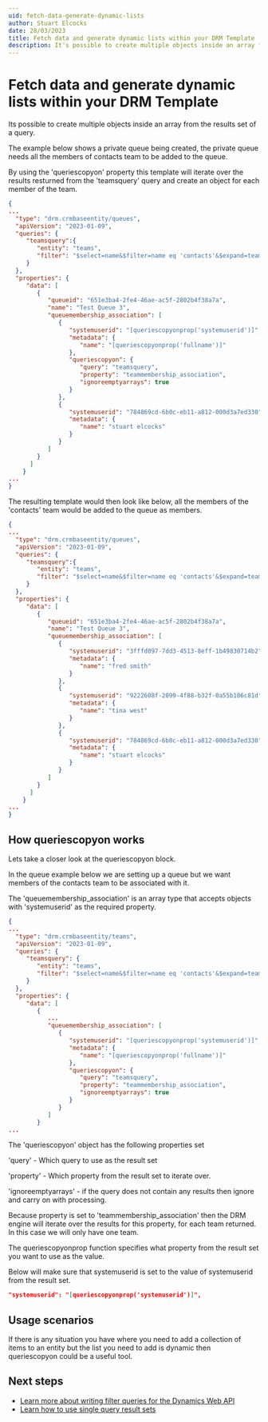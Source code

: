 ```yaml
---
uid: fetch-data-generate-dynamic-lists
author: Stuart Elcocks
date: 28/03/2023
title: Fetch data and generate dynamic lists within your DRM Template
description: It's possible to create multiple objects inside an array from the results set of a query in your DRM Template. For example by using the queriescopyon property its possible to populate the members of a queue entity.  Read through this document to get a better understanding of generating dynamic lists. 
---
```


# Fetch data and generate dynamic lists within your DRM Template

Its possible to create multiple objects inside an array from the results set of a query.

The example below shows a private queue being created, the private queue needs all the 
members of contacts team to be added to the queue.

By using the 'queriescopyon' property this template will iterate over the results resturned 
from the 'teamsquery' query and create an object for each member of the team.

```json
{ 
...  
  "type": "drm.crmbaseentity/queues", 
  "apiVersion": "2023-01-09", 
  "queries": {
     "teamsquery":{ 
        "entity": "teams", 
        "filter": "$select=name&$filter=name eq 'contacts'&$expand=teammembership_association($select=fullname,systemuserid)" 
     }
  },
  "properties": {
     "data": [
        { 
           "queueid": "651e3ba4-2fe4-46ae-ac5f-2802b4f38a7a", 
           "name": "Test Queue 3",
           "queuemembership_association": [ 
              { 
                 "systemuserid": "[queriescopyonprop('systemuserid')]", 
                 "metadata": { 
                    "name": "[queriescopyonprop('fullname')]"
                 },
                 "queriescopyon": { 
                    "query": "teamsquery", 
                    "property": "teammembership_association",
                    "ignoreemptyarrays": true
                 }
              }, 
              { 
                 "systemuserid": "784869cd-6b0c-eb11-a812-000d3a7ed330", 
                 "metadata": { 
                    "name": "stuart elcocks" 
                 } 
              } 
           ]
        }
      ]
    }
... 
}
```

The resulting template would then look like below, all the members of the 'contacts' team 
would be added to the queue as members.

```json
{ 
...  
  "type": "drm.crmbaseentity/queues", 
  "apiVersion": "2023-01-09", 
  "queries": {
     "teamsquery":{ 
        "entity": "teams", 
        "filter": "$select=name&$filter=name eq 'contacts'&$expand=teammembership_association($select=fullname,systemuserid)" 
     }
  },
  "properties": {
     "data": [
        { 
           "queueid": "651e3ba4-2fe4-46ae-ac5f-2802b4f38a7a", 
           "name": "Test Queue 3",
           "queuemembership_association": [ 
              { 
                 "systemuserid": "3fffd097-7dd3-4513-8eff-1b49830714b2", 
                 "metadata": { 
                    "name": "fred smith" 
                 } 
              }, 
              { 
                 "systemuserid": "9222608f-2099-4f88-b32f-0a55b106c81d", 
                 "metadata": { 
                    "name": "tina west" 
                 } 
              }, 
              { 
                 "systemuserid": "784869cd-6b0c-eb11-a812-000d3a7ed330", 
                 "metadata": { 
                    "name": "stuart elcocks" 
                 } 
              } 
           ]
        }
      ]
    }
... 
}
```

## How queriescopyon works

Lets take a closer look at the queriescopyon block.

In the queue example below we are setting up a queue but we want members of the contacts team 
to be associated with it.

The 'queuemembership_association' is an array type that accepts objects with 'systemuserid' as 
the required property.

```json
{ 
...  
  "type": "drm.crmbaseentity/teams", 
  "apiVersion": "2023-01-09", 
  "queries": {
     "teamsquery": {
        "entity": "teams", 
        "filter": "$select=name&$filter=name eq 'contacts'&$expand=teammembership_association($select=fullname,systemuserid)" 
     }
  },
  "properties": {
     "data": [
        { 
           ...
           "queuemembership_association": [ 
              { 
                 "systemuserid": "[queriescopyonprop('systemuserid')]", 
                 "metadata": { 
                    "name": "[queriescopyonprop('fullname')]"
                 },
                 "queriescopyon": { 
                    "query": "teamsquery", 
                    "property": "teammembership_association",
                    "ignoreemptyarrays": true
                 }
              }
           ] 
        }
...
```

The 'queriescopyon' object has the following properties set

'query' - Which query to use as the result set

'property' - Which property from the result set to iterate over.

'ignoreemptyarrays' - if the query does not contain any results then ignore and carry on with processing.

Because property is set to 'teammembership_association' then the DRM engine will iterate 
over the results for this property, for each team returned. In this case we will only have one team.

The queriescopyonprop function specifies what property from the result set you want to use as the value.

Below will make sure that systemuserid is set to the value of systemuserid from the result set.

```json
"systemuserid": "[queriescopyonprop('systemuserid')]",  
```

## Usage scenarios

If there is any situation you have where you need to add a collection of items to an entity but the 
list you need to add is dynamic then queriescopyon could be a useful tool.

## Next steps

- [Learn more about writing filter queries for the Dynamics Web API](https://learn.microsoft.com/en-us/power-apps/developer/data-platform/webapi/query-data-web-api)
- [Learn how to use single query result sets](xref:fetch-data-support-deployments)
